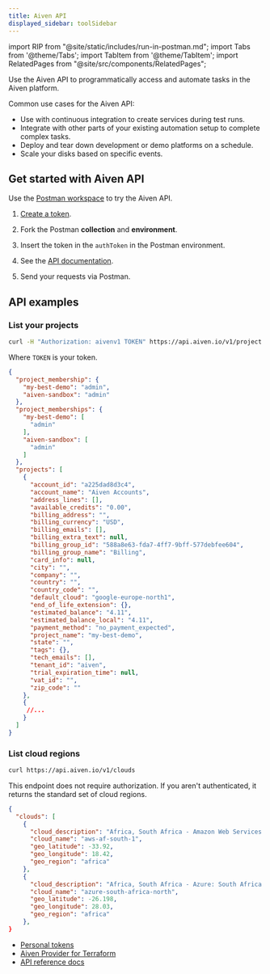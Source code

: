 ```yaml
---
title: Aiven API
displayed_sidebar: toolSidebar
---
```


import RIP from "@site/static/includes/run-in-postman.md";
import Tabs from '@theme/Tabs';
import TabItem from '@theme/TabItem';
import RelatedPages from "@site/src/components/RelatedPages";

Use the Aiven API to programmatically access and automate tasks in the Aiven platform.

Common use cases for the Aiven API:

- Use with continuous integration to create services during test runs.
- Integrate with other parts of your existing automation setup to
  complete complex tasks.
- Deploy and tear down development or demo platforms on a schedule.
- Scale your disks based on specific events.

## Get started with Aiven API

Use the [Postman workspace](https://www.postman.com/aiven-apis/workspace/aiven/overview)
to try the Aiven API.

1. [Create a token](/docs/platform/howto/create_authentication_token).
1. Fork the Postman **collection** and **environment**.

   <RIP/>

1. Insert the token in the `authToken` in the Postman environment.
1. See the [API documentation](https://api.aiven.io/doc/).
1. Send your requests via Postman.

## API examples

### List your projects

<Tabs>
<TabItem value="req" label="Request" default>

```bash
curl -H "Authorization: aivenv1 TOKEN" https://api.aiven.io/v1/project
```

Where `TOKEN` is your token.

</TabItem>
<TabItem value="response" label="Response">

```json
{
  "project_membership": {
    "my-best-demo": "admin",
    "aiven-sandbox": "admin"
  },
  "project_memberships": {
    "my-best-demo": [
      "admin"
    ],
    "aiven-sandbox": [
      "admin"
    ]
  },
  "projects": [
    {
      "account_id": "a225dad8d3c4",
      "account_name": "Aiven Accounts",
      "address_lines": [],
      "available_credits": "0.00",
      "billing_address": "",
      "billing_currency": "USD",
      "billing_emails": [],
      "billing_extra_text": null,
      "billing_group_id": "588a8e63-fda7-4ff7-9bff-577debfee604",
      "billing_group_name": "Billing",
      "card_info": null,
      "city": "",
      "company": "",
      "country": "",
      "country_code": "",
      "default_cloud": "google-europe-north1",
      "end_of_life_extension": {},
      "estimated_balance": "4.11",
      "estimated_balance_local": "4.11",
      "payment_method": "no_payment_expected",
      "project_name": "my-best-demo",
      "state": "",
      "tags": {},
      "tech_emails": [],
      "tenant_id": "aiven",
      "trial_expiration_time": null,
      "vat_id": "",
      "zip_code": ""
    },
    {
     //...
    }
  ]
}
```

</TabItem>
</Tabs>

### List cloud regions

<Tabs>
<TabItem value="req" label="Request" default>


```bash
curl https://api.aiven.io/v1/clouds
```

This endpoint does not require authorization. If you aren't
authenticated, it returns the standard set of cloud regions.

</TabItem>
<TabItem value="response" label="Response">

```json
{
  "clouds": [
    {
      "cloud_description": "Africa, South Africa - Amazon Web Services: Cape Town",
      "cloud_name": "aws-af-south-1",
      "geo_latitude": -33.92,
      "geo_longitude": 18.42,
      "geo_region": "africa"
    },
    {
      "cloud_description": "Africa, South Africa - Azure: South Africa North",
      "cloud_name": "azure-south-africa-north",
      "geo_latitude": -26.198,
      "geo_longitude": 28.03,
      "geo_region": "africa"
    },
}
```

</TabItem>
</Tabs>

<RelatedPages/>

- [Personal tokens](/docs/platform/concepts/authentication-tokens)
- [Aiven Provider for Terraform](https://registry.terraform.io/providers/aiven/aiven/latest/docs)
- [API reference docs](https://api.aiven.io/doc/)
